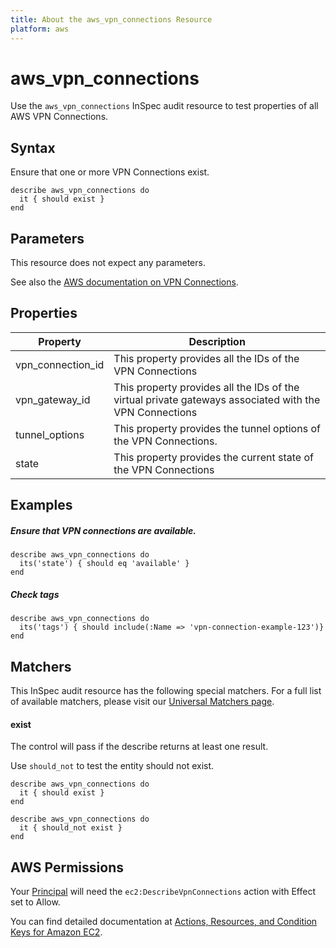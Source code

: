 ```yaml
---
title: About the aws_vpn_connections Resource
platform: aws
---
```


# aws\_vpn\_connections

Use the `aws_vpn_connections` InSpec audit resource to test properties of all AWS VPN Connections.

## Syntax

Ensure that one or more VPN Connections exist.

    describe aws_vpn_connections do
      it { should exist }
    end

## Parameters

This resource does not expect any parameters.

See also the [AWS documentation on VPN Connections](https://docs.aws.amazon.com/vpc/latest/userguide/vpn-connections.html).

## Properties

|Property           | Description|
| ---               | --- |
|vpn\_connection\_id    | This property provides all the IDs of the VPN Connections |
|vpn\_gateway\_id       | This property provides all the IDs of the virtual private gateways associated with the VPN Connections |
|tunnel\_options        | This property provides the tunnel options of the VPN Connections. |
|state                  | This property provides the current state of the VPN Connections |

## Examples

##### Ensure that VPN connections are available.
    describe aws_vpn_connections do
      its('state') { should eq 'available' }
    end

##### Check tags    
    describe aws_vpn_connections do
      its('tags') { should include(:Name => 'vpn-connection-example-123')}
    end

## Matchers

This InSpec audit resource has the following special matchers. For a full list of available matchers, please visit our [Universal Matchers page](https://www.inspec.io/docs/reference/matchers/).

#### exist

The control will pass if the describe returns at least one result.

Use `should_not` to test the entity should not exist.

    describe aws_vpn_connections do
      it { should exist }
    end
      
    describe aws_vpn_connections do
      it { should_not exist }
    end

## AWS Permissions

Your [Principal](https://docs.aws.amazon.com/IAM/latest/UserGuide/intro-structure.html#intro-structure-principal) will need the `ec2:DescribeVpnConnections` action with Effect set to Allow.

You can find detailed documentation at [Actions, Resources, and Condition Keys for Amazon EC2](https://docs.aws.amazon.com/IAM/latest/UserGuide/list_amazonec2.html).
